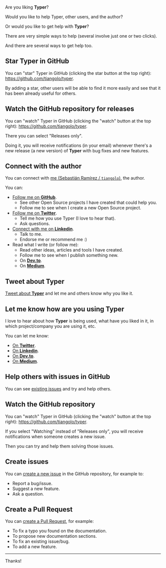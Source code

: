 Are you liking **Typer**?

Would you like to help Typer, other users, and the author?

Or would you like to get help with **Typer**?

There are very simple ways to help (several involve just one or two clicks).

And there are several ways to get help too.

## Star **Typer** in GitHub

You can "star" Typer in GitHub (clicking the star button at the top right): <a href="https://github.com/tiangolo/typer" target="_blank">https://github.com/tiangolo/typer</a>.

By adding a star, other users will be able to find it more easily and see that it has been already useful for others.

## Watch the GitHub repository for releases

You can "watch" Typer in GitHub (clicking the "watch" button at the top right): <a href="https://github.com/tiangolo/typer" target="_blank">https://github.com/tiangolo/typer</a>.

There you can select "Releases only".

Doing it, you will receive notifications (in your email) whenever there's a new release (a new version) of **Typer** with bug fixes and new features.

## Connect with the author

You can connect with <a href="https://tiangolo.com" target="_blank">me (Sebastián Ramírez / `tiangolo`)</a>, the author.

You can:

* <a href="https://github.com/tiangolo" target="_blank">Follow me on **GitHub**</a>.
    * See other Open Source projects I have created that could help you.
    * Follow me to see when I create a new Open Source project.
* <a href="https://twitter.com/tiangolo" target="_blank">Follow me on **Twitter**</a>.
    * Tell me how you use Typer (I love to hear that).
    * Ask questions.
* <a href="https://www.linkedin.com/in/tiangolo/" target="_blank">Connect with me on **Linkedin**</a>.
    * Talk to me.
    * Endorse me or recommend me :)
* Read what I write (or follow me):
    * Read other ideas, articles and tools I have created.
    * Follow me to see when I publish something new.
    * On <a href="https://dev.to/tiangolo" target="_blank">**Dev.to**</a>.
    * On <a href="https://medium.com/@tiangolo" target="_blank">**Medium**</a>.

## Tweet about **Typer**

<a href="http://twitter.com/home/?status=I'm loving Typer because... https://github.com/tiangolo/typer cc @tiangolo" target="_blank">Tweet about **Typer**</a> and let me and others know why you like it.

## Let me know how are you using **Typer**

I love to hear about how **Typer** is being used, what have you liked in it, in which project/company you are using it, etc.

You can let me know:

* <a href="http://twitter.com/home/?status=Hey @tiangolo, I'm using Typer at..." target="_blank">On **Twitter**</a>.
* <a href="https://www.linkedin.com/in/tiangolo/" target="_blank">On **Linkedin**</a>.
* <a href="https://dev.to/tiangolo" target="_blank">On **Dev.to**</a>.
* <a href="https://medium.com/@tiangolo" target="_blank">On **Medium**</a>.

## Help others with issues in GitHub

You can see <a href="https://github.com/tiangolo/typer/issues" target="_blank">existing issues</a> and try and help others.

## Watch the GitHub repository

You can "watch" Typer in GitHub (clicking the "watch" button at the top right): <a href="https://github.com/tiangolo/typer" target="_blank">https://github.com/tiangolo/typer</a>.

If you select "Watching" instead of "Releases only", you will receive notifications when someone creates a new issue.

Then you can try and help them solving those issues.

## Create issues

You can <a href="https://github.com/tiangolo/typer/issues/new/choose" target="_blank">create a new issue</a> in the GitHub repository, for example to:

* Report a bug/issue.
* Suggest a new feature.
* Ask a question.

## Create a Pull Request

You can <a href="https://github.com/tiangolo/typer" target="_blank">create a Pull Request</a>, for example:

* To fix a typo you found on the documentation.
* To propose new documentation sections.
* To fix an existing issue/bug.
* To add a new feature.

---

Thanks!
